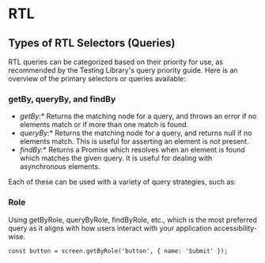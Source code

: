# RTL

## Types of RTL Selectors (Queries)
RTL queries can be categorized based on their priority for use, as recommended by the Testing Library's query priority guide. Here is an overview of the primary selectors or queries available:

### getBy, queryBy, and findBy
* **getBy*:** Returns the matching node for a query, and throws an error if no elements match or if more than one match is found.
* **queryBy*:** Returns the matching node for a query, and returns null if no elements match. This is useful for asserting an element is not present.
* **findBy*:** Returns a Promise which resolves when an element is found which matches the given query. It is useful for dealing with asynchronous elements.

Each of these can be used with a variety of query strategies, such as:

### Role

Using getByRole, queryByRole, findByRole, etc., which is the most preferred query as it aligns with how users interact with your application accessibility-wise.

```
const button = screen.getByRole('button', { name: 'Submit' });
```